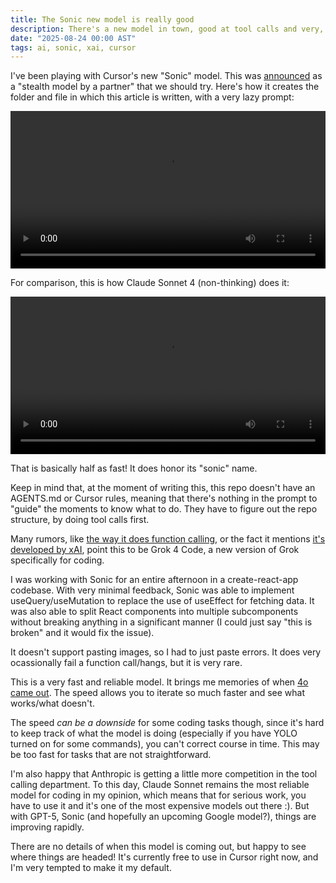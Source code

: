 ```yaml
---
title: The Sonic new model is really good
description: There's a new model in town, good at tool calls and very, very fast.
date: "2025-08-24 00:00 AST"
tags: ai, sonic, xai, cursor
---
```


I've been playing with Cursor's new "Sonic" model. This was [announced](https://x.com/leerob/status/1957977611646439628) as a "stealth model by a partner" that we should try. Here's how it creates the folder and file in which this article is written, with a very lazy prompt:

<video width="100%" controls>
  <source src="/assets/the-sonic-new-model-is-really-good/sonic.mp4" type="video/mp4">
  Your browser does not support the video tag.
</video>

For comparison, this is how Claude Sonnet 4 (non-thinking) does it:

<video width="100%" controls>
  <source src="/assets/the-sonic-new-model-is-really-good/sonnet.mp4" type="video/mp4">
  Your browser does not support the video tag.
</video>

That is basically half as fast! It does honor its "sonic" name.

Keep in mind that, at the moment of writing this, this repo doesn't have an AGENTS.md or Cursor rules, meaning that there's nothing in the prompt to "guide" the moments to know what to do. They have to figure out the repo structure, by doing tool calls first.

Many rumors, like [the way it does function calling](https://x.com/mark_k/status/1958105227350900819), or the fact it mentions [it's developed by xAI](https://x.com/ryoppippi/status/1958175559936032852), point this to be Grok 4 Code, a new version of Grok specifically for coding.

I was working with Sonic for an entire afternoon in a create-react-app codebase. With very minimal feedback, Sonic was able to implement useQuery/useMutation to replace the use of useEffect for fetching data. It was also able to split React components into multiple subcomponents without breaking anything in a significant manner (I could just say "this is broken" and it would fix the issue).

It doesn't support pasting images, so I had to just paste errors. It does very ocassionally fail a function call/hangs, but it is very rare.

This is a very fast and reliable model. It brings me memories of when [4o came out](https://x.com/Zerquix18/status/1790176610202562821). The speed allows you to iterate so much faster and see what works/what doesn't.

The speed _can be a downside_ for some coding tasks though, since it's hard to keep track of what the model is doing (especially if you have YOLO turned on for some commands), you can't correct course in time. This may be too fast for tasks that are not straightforward.

I'm also happy that Anthropic is getting a little more competition in the tool calling department. To this day, Claude Sonnet remains the most reliable model for coding in my opinion, which means that for serious work, you have to use it and it's one of the most expensive models out there :). But with GPT-5, Sonic (and hopefully an upcoming Google model?), things are improving rapidly.

There are no details of when this model is coming out, but happy to see where things are headed! It's currently free to use in Cursor right now, and I'm very tempted to make it my default.
